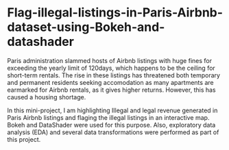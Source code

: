 # Flag-illegal-listings-in-Paris-Airbnb-dataset-using-Bokeh-and-datashader

Paris administration slammed hosts of Airbnb listings with huge fines for exceeding the yearly limit of 120days, which happens to be the ceiling for short-term rentals. The rise in these listings has threatened both temporary and permanent residents seeking accomodation as many apartments are earmarked for Airbnb rentals, as it gives higher returns. However, this has caused a housing shortage.

In this mini-project, I am highlighting Illegal and legal revenue generated in Paris Airbnb listings and flaging the illegal listings in an interactive map. Bokeh and DataShader were used for this purpose. Also, exploratory data analysis (EDA) and several data transformations were performed as part of this project.
